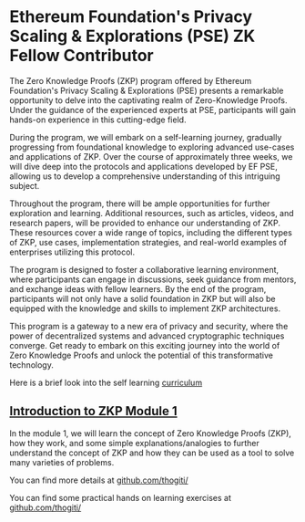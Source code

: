 # Ethereum Foundation's Privacy Scaling &amp; Explorations (PSE) ZK Fellow Contributor

The Zero Knowledge Proofs (ZKP) program offered by Ethereum Foundation's Privacy Scaling & Explorations (PSE) presents a remarkable opportunity to delve into the captivating realm of Zero-Knowledge Proofs. Under the guidance of the experienced experts at PSE, participants will gain hands-on experience in this cutting-edge field.

During the program, we will embark on a self-learning journey, gradually progressing from foundational knowledge to exploring advanced use-cases and applications of ZKP. Over the course of approximately three weeks, we will dive deep into the protocols and applications developed by EF PSE, allowing us to develop a comprehensive understanding of this intriguing subject.

Throughout the program, there will be ample opportunities for further exploration and learning. Additional resources, such as articles, videos, and research papers, will be provided to enhance our understanding of ZKP. These resources cover a wide range of topics, including the different types of ZKP, use cases, implementation strategies, and real-world examples of enterprises utilizing this protocol.

The program is designed to foster a collaborative learning environment, where participants can engage in discussions, seek guidance from mentors, and exchange ideas with fellow learners. By the end of the program, participants will not only have a solid foundation in ZKP but will also be equipped with the knowledge and skills to implement ZKP architectures.

This program is a gateway to a new era of privacy and security, where the power of decentralized systems and advanced cryptographic techniques converge. Get ready to embark on this exciting journey into the world of Zero Knowledge Proofs and unlock the potential of this transformative technology.

Here is a brief look into the self learning [curriculum](https://github.com/thogiti/EFPSEZKFellowSummer/blob/main/images/curriculum.png)


## [Introduction to ZKP Module 1](https://github.com/thogiti/EFPSEZKFellowSummer/tree/main/Module%201%20-%20Intro%20to%20ZK)

In the module 1, we will learn the concept of Zero Knowledge Proofs (ZKP), how they work, and some simple explanations/analogies to further understand the concept of ZKP and how they can be used as a tool to solve many varieties of problems. 

You can find more details at [github.com/thogiti/](https://github.com/thogiti/EFPSEZKFellowSummer/tree/main/Module%201%20-%20Intro%20to%20ZK)

You can find some practical hands on learning exercises at [github.com/thogiti/](https://github.com/thogiti/EFPSEZKFellowSummer/blob/main/Module%201%20-%20Intro%20to%20ZK/Exercises.md)
